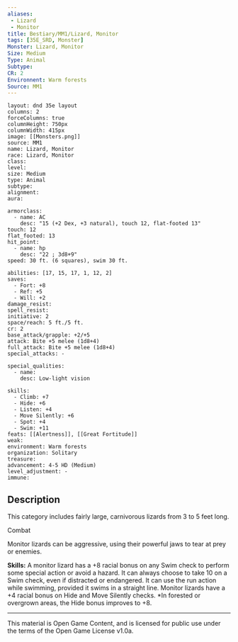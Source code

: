 ```yaml
---
aliases:
 - Lizard
 - Monitor
title: Bestiary/MM1/Lizard, Monitor
tags: [35E_SRD, Monster]
Monster: Lizard, Monitor
Size: Medium
Type: Animal
Subtype: 
CR: 2
Environnent: Warm forests
Source: MM1
---
```


```statblock
layout: dnd 35e layout
columns: 2
forceColumns: true
columnHeight: 750px
columnWidth: 415px
image: [[Monsters.png]]
source: MM1
name: Lizard, Monitor
race: Lizard, Monitor
class: 
level: 
size: Medium
type: Animal
subtype: 
alignment: 
aura: 

armorclass:
  - name: AC
    desc: "15 (+2 Dex, +3 natural), touch 12, flat-footed 13"
touch: 12
flat_footed: 13
hit_point:
  - name: hp
    desc: "22 ; 3d8+9"
speed: 30 ft. (6 squares), swim 30 ft.

abilities: [17, 15, 17, 1, 12, 2]
saves:
  - Fort: +8
  - Ref: +5
  - Will: +2
damage_resist: 
spell_resist: 
initiative: 2
space/reach: 5 ft./5 ft.
cr: 2
base_attack/grapple: +2/+5
attack: Bite +5 melee (1d8+4)
full_attack: Bite +5 melee (1d8+4)
special_attacks: -

special_qualities:
  - name: 
    desc: Low-light vision

skills:
  - Climb: +7
  - Hide: +6
  - Listen: +4
  - Move Silently: +6
  - Spot: +4
  - Swim: +11
feats: [[Alertness]], [[Great Fortitude]]
weak: 
environment: Warm forests
organization: Solitary
treasure: 
advancement: 4-5 HD (Medium)
level_adjustment: -
immune: 
```

## Description

<p>This category includes fairly large, carnivorous lizards from 3 to 5 feet long.</p>
<p>Combat</p>
<p>Monitor lizards can be aggressive, using their powerful jaws to tear at prey or enemies.</p>
<p>
            <b>Skills:</b> A monitor lizard has a +8 racial bonus on any Swim check to perform some special action or avoid a hazard. It can always choose to take 10 on a Swim check, even if distracted or endangered. It can use the run action while swimming, provided it swims in a straight line. Monitor lizards have a +4 racial bonus on Hide and Move Silently checks. *In forested or overgrown areas, the Hide bonus improves to +8.</p>

---

This material is Open Game Content, and is licensed for public use under
the terms of the Open Game License v1.0a.
